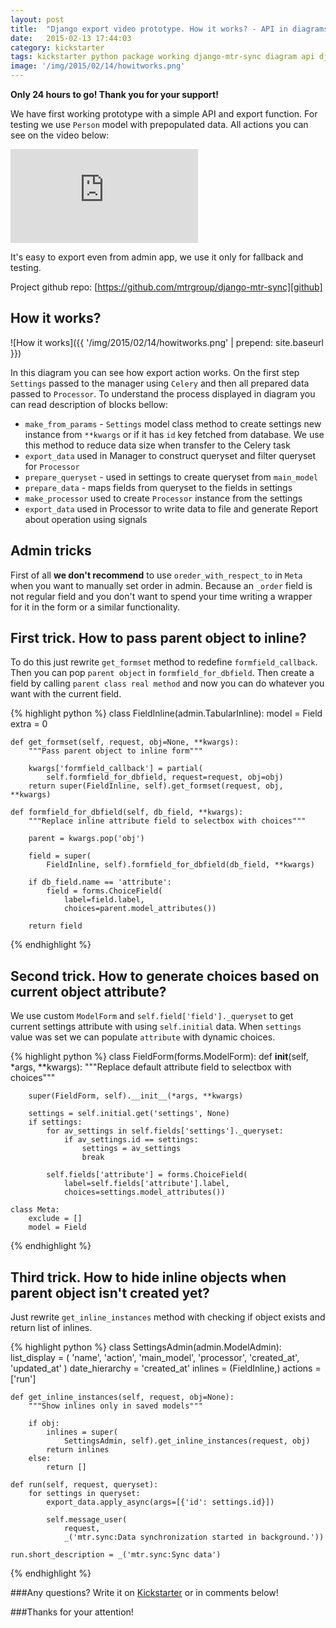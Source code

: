 ```yaml
---
layout: post
title:  "Django export video prototype. How it works? - API in diagrams. Admin tricks"
date:   2015-02-13 17:44:03
сategory: kickstarter
tags: kickstarter python package working django-mtr-sync diagram api django
image: '/img/2015/02/14/howitworks.png'
---
```


**Only 24 hours to go! Thank you for your support!**

We have first working prototype with a simple API and export function.
For testing we use `Person` model with prepopulated data. All actions you can see on the video below:

<p>
<div class="video-wrapper">
<iframe src='https://www.youtube.com/embed/L4ti1qERSLs' frameborder='0' allowfullscreen></iframe>
</div>
</p>

It's easy to export even from admin app, we use it only for fallback and testing.

Project github repo: [https://github.com/mtrgroup/django-mtr-sync][github]

<!--more-->

## How it works?

![How it works]({{ '/img/2015/02/14/howitworks.png' | prepend: site.baseurl }})

In this diagram you can see how export action works.
On the first step `Settings` passed to the manager using `Celery` and then all prepared data
passed to `Processor`. To understand the process displayed in diagram you can read description of blocks bellow:

- `make_from_params` - `Settings` model class method to create settings new instance from `**kwargs` or
if it has `id` key fetched from database. We use this method to reduce data size when transfer to the Celery task
- `export_data` used in Manager to construct queryset and filter queryset for `Processor`
- `prepare_queryset` - used in settings to create queryset from `main_model`
- `prepare_data` - maps fields from queryset to the fields in settings
- `make_processor` used to create `Processor` instance from the settings
- `export_data` used in Processor to write data to file and generate Report about operation using signals

## Admin tricks

First of all **we don't recommend** to use `oreder_with_respect_to` in `Meta` when you want to manually set order in admin.
Because an `_order` field is not regular field and you don't want to spend your time writing a wrapper for it in the form or a similar functionality.

## First trick. How to pass parent object to inline?

To do this just rewrite `get_formset` method to redefine `formfield_callback`. Then you can pop `parent object` in
`formfield_for_dbfield`. Then create a field by calling `parent class real method` and now you can do whatever you want
with the current field.

{% highlight python %}
class FieldInline(admin.TabularInline):
    model = Field
    extra = 0

    def get_formset(self, request, obj=None, **kwargs):
        """Pass parent object to inline form"""

        kwargs['formfield_callback'] = partial(
            self.formfield_for_dbfield, request=request, obj=obj)
        return super(FieldInline, self).get_formset(request, obj, **kwargs)

    def formfield_for_dbfield(self, db_field, **kwargs):
        """Replace inline attribute field to selectbox with choices"""

        parent = kwargs.pop('obj')

        field = super(
            FieldInline, self).formfield_for_dbfield(db_field, **kwargs)

        if db_field.name == 'attribute':
            field = forms.ChoiceField(
                label=field.label,
                choices=parent.model_attributes())

        return field
{% endhighlight %}

## Second trick. How to generate choices based on current object attribute?

We use custom `ModelForm` and `self.field['field']._queryset` to get
current settings attribute with using `self.initial` data. When `settings` value was set we can populate
`attribute` with dynamic choices.

{% highlight python %}
class FieldForm(forms.ModelForm):
    def __init__(self, *args, **kwargs):
        """Replace default attribute field to selectbox with choices"""

        super(FieldForm, self).__init__(*args, **kwargs)

        settings = self.initial.get('settings', None)
        if settings:
            for av_settings in self.fields['settings']._queryset:
                if av_settings.id == settings:
                    settings = av_settings
                    break

            self.fields['attribute'] = forms.ChoiceField(
                label=self.fields['attribute'].label,
                choices=settings.model_attributes())

    class Meta:
        exclude = []
        model = Field
{% endhighlight %}

## Third trick. How to hide inline objects when parent object isn't created yet?
Just rewrite `get_inline_instances` method with checking if object exists and return list of inlines.

{% highlight python %}
class SettingsAdmin(admin.ModelAdmin):
    list_display = (
        'name', 'action', 'main_model',
        'processor', 'created_at', 'updated_at'
    )
    date_hierarchy = 'created_at'
    inlines = (FieldInline,)
    actions = ['run']

    def get_inline_instances(self, request, obj=None):
        """Show inlines only in saved models"""

        if obj:
            inlines = super(
                SettingsAdmin, self).get_inline_instances(request, obj)
            return inlines
        else:
            return []

    def run(self, request, queryset):
        for settings in queryset:
            export_data.apply_async(args=[{'id': settings.id}])

            self.message_user(
                request,
                _('mtr.sync:Data synchronization started in background.'))

    run.short_description = _('mtr.sync:Sync data')
{% endhighlight %}

###Any questions? Write it on [Kickstarter][kickstarter] or in comments below!

###Thanks for your attention!

[kickstarter]: https://www.kickstarter.com/projects/1625615835/django-opensource-improved-import-export-package
[github]: https://github.com/mtrgroup/django-mtr-sync
